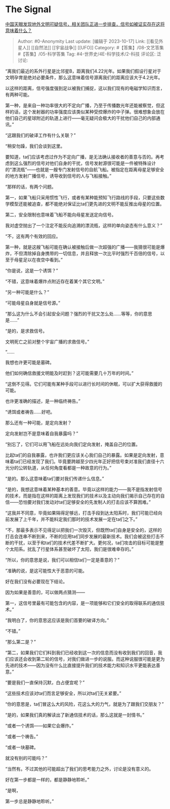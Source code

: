 # The Signal
[中国天眼发现地外文明可疑信号，相关团队正进一步排查，信号如被证实存在这将意味着什么？](https://www.zhihu.com/question/537647710/answer/2529055091)

> Author: #0-Anonymity
> Last update: [编辑于 2023-10-17]
> Link: [[看见外星人]] [[自然法]] [[宇宙战争]] [[UFO]]
> Category: #【答集】/08-文艺答集 #【答集】/05-科学答集 
> Tag: #4-世界史/4E-科学技术/2-科技
> 评论区:
> 泛讨论:

“离我们最近的系外行星是比邻星B，距离我们4.22光年。如果我们假设行星对于文明孕育是绝对必要条件，那么这意味着信号源离我们的距离应该大于4.2光年。

以这样的距离，信号强度强到足以被我们捕捉，这以我们现有的电磁学知识而言，有两种可能。

第一种，是来自一种功率很大的不定向广播，乃至于传播数光年还能被察觉，但这样的话，这个发射器的功率强度应该类似某种受控爆炸的中子弹。很难想象会放在他们自己的星球附近的轨道上进行——毫无疑问会极大的干扰他们自己的内部通讯。”

“这跟我们的破译工作有什么关联？”

“稍安勿躁，我们会谈到这里。

要知道，ta们应该考虑过作为不定向广播，是无法确认接收者的善意与否的。再考虑到这么强烈的信号对他们自身的干扰，信号发射源很可能是一件被特殊设计的“漂流瓶”——也就是一艘专门发射信号的自航飞船。被指定在距离母星足够安全的地方发射广播信号，诱导收到信号的人与飞船接触。”

“那样的话，有两个问题。

第一，如果飞船只采用惯性飞行，或者有某种能预知飞行路线的手段，只要这些数学模型还能被追查，都不能绝对保证比ta们更先进的文明不能反推出母星的位置。

第二，安全限制也意味着飞船不能向母星发送定向信号。

我对虚空抛出了一个注定不能反向追溯的漂流瓶，这样的单向姿态有什么意义？”

“不，这有两个有效的回应。

第一种，就是这艘飞船可能在确认被接触后做一次超强的广播——我猜很可能是爆炸，不但清除掉自身携带的一切信息，并且释放一次比平时强烈千百倍的信号，以至于母星足以在夜空中看到。”

“你是说，这是一个诱饵？”

“不错，这意味着爆炸点附近存在着某个其它文明。”

“另一种可能是什么？”

“可能母星自身就是信号源。”

“那么这为什么不会引起安全问题？强烈的干扰又怎么处……等等，你的意思是……”

“是的，是求救信号。

文明死亡之前对整个宇宙广播的求救信号。”

“……

我想也许更可能是墓碑。

他们如何确信救援文明能及时赶到？这可能需要几十万年的时间。”

“这倒不见得。它们可能有某种手段可以进行长时间的休眠，可以扩大获得救援的可能。

也许更准确的描述，是一种临终祷告。”

“诱饵或者祷告……好吧。

那么还有一种可能，是定向发射？

定向发射岂不是意味着自我暴露吗？”

“别忘了，它们可以用飞船在远处向我们定向发射，掩盖自己的位置。

比起ta们的自我暴露，也许我们更应该关心我们自己的暴露。如果是定向发射，意味着ta们已经发现了我们。毕竟要跨越至少四光年正好把信号束对准我们直径十六光分的公转轨道，从任何角度看都是一种故意的行为。”

“是的。那么这意味着ta们要对我们传递什么信息。”

“是的，我想这意味着某种基本的善意。毕竟以这样的能力——我不是指发射信号的技术，而是指在这样的距离上发现我们的技术以及主动向我们揭示自己存在的自信——恐怕要对我们发动对ta们足够安全的先发制人的打击应该不算困难。”

“这我并不同意，毕竟如果隔得足够远，打击手段到达太阳系时，我们可能已经向前发展了上千年，并不能料定我们那时的技术发展一定在ta们之下。”

“不，那最多表示不见得足以把我们一次毁灭，但既然ta们自身是安全的，这样的打击会连串不断到来，不断的应用ta们同步发展的最新技术。我们会被这些打击不断的干扰，以至于和ta们的技术代差不断扩大。更何况，ta们攻击的目标可能是整个太阳系。扰乱了行星体系甚至破坏了太阳，我们是很难幸存的。”

“所以，你的意思是说，我们可以相信ta们一定是善意的？”

“准确的说，是这可能性大于恶意的可能。

好在我们没有必要现在下结论。

因为如果是善意的，可以做两点猜测——

第一，这信号里最有可能包含的内容，是一项能够和它们安全的取得联系的通信技术。”

“我明白了，你的意思这应该是我们首要的破译方向。”

“不错。”

“那么第二是？”

“第二，如果我们它们料到我们已经收到这一次的信息而没有收到我们的回音，我们应该还会收到第二轮的信号，对我们做进一步的说服。而这种说服很可能是更为先进的技术——因为没有什么比直接提升我们的技术能力和知识水平更能表达善意。”

“要是我们一直保持沉默，白占便宜呢？”

“这些技术应该对ta们而言足够安全，所以对ta们无关紧要。”

“你的意思是，ta们冒这么大的风险，花这么大的力气，就是为了跟我们交朋友？”

“是的，如果我们真的解读出了新通信技术的话，那么这就是一封情书。”

“或者一个诱饵——如果它会爆炸。”

“或者一个祷告。”

“或者一块墓碑。

就没有别的可能吗？”

“当然有。不过其他的可能超出了我们的思考能力之外，讨论是没有意义的。

好在第一步都是一样的，都是静静地聆听。”

“是啊，

第一步总是静静地聆听。”